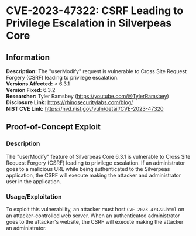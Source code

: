 # CVE-2023-47322: CSRF Leading to Privilege Escalation in Silverpeas Core

## Information
**Description:** The "userModify" request is vulnerable to Cross Site Request Forgery (CSRF) leading to privilege escalation. <br> 
**Versions Affected:** < 6.3.1 <br> 
**Version Fixed:** 6.3.2  <br> 
**Researcher:** Tyler Ramsbey (https://youtube.com/@TylerRamsbey)  
**Disclosure Link:** https://rhinosecuritylabs.com/blog/  
**NIST CVE Link:** https://nvd.nist.gov/vuln/detail/CVE-2023-47320  

## Proof-of-Concept Exploit
### Description
The "userModify" feature of Silverpeas Core 6.3.1 is vulnerable to Cross Site Request Forgery (CSRF) leading to privilege escalation. If an administrator goes to a malicious URL while being authenticated to the Silverpeas application, the CSRF will execute making the attacker and administrator user in the application. 

### Usage/Exploitation
To exploit this vulnerability, an attacker must host ```CVE-2023-47322.html``` on an attacker-controlled web server. When an authenticated administrator goes to the attacker's website, the CSRF will execute making the attacker an administrator. 

